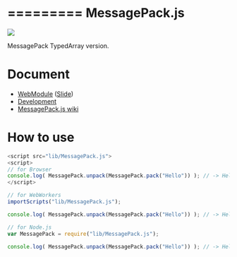 =========
MessagePack.js
=========

![](https://travis-ci.org/uupaa/MessagePack.js.png)

MessagePack TypedArray version.

# Document

- [WebModule](https://github.com/uupaa/WebModule) ([Slide](http://uupaa.github.io/Slide/slide/WebModule/index.html))
- [Development](https://github.com/uupaa/WebModule/wiki/Development)
- [MessagePack.js wiki](https://github.com/uupaa/MessagePack.js/wiki/MessagePack)


# How to use

```js
<script src="lib/MessagePack.js">
<script>
// for Browser
console.log( MessagePack.unpack(MessagePack.pack("Hello")) ); // -> Hello
</script>
```

```js
// for WebWorkers
importScripts("lib/MessagePack.js");

console.log( MessagePack.unpack(MessagePack.pack("Hello")) ); // -> Hello
```

```js
// for Node.js
var MessagePack = require("lib/MessagePack.js");

console.log( MessagePack.unpack(MessagePack.pack("Hello")) ); // -> Hello
```

